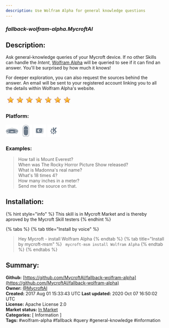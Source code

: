 ```yaml
---
description: Use Wolfram Alpha for general knowledge questions
---
```


### _fallback-wolfram-alpha.MycroftAI_  
## Description:  
Ask general-knowledge queries of your Mycroft device.  If no other Skills can handle the _Intent_, [Wolfram Alpha](https://wolframalpha.com) will be queried
to see if it can find an answer.  You'll be surprised by how much it knows!

For deeper exploration, you can also request the sources behind the answer. An email will be sent to your registered account linking you to all the details within Wolfram Alpha's website.  
  
![](../.gitbook/assets/star.png)![](../.gitbook/assets/star.png)![](../.gitbook/assets/star.png)![](../.gitbook/assets/star.png)![](../.gitbook/assets/star.png)![](../.gitbook/assets/star.png)![](../.gitbook/assets/star.png)  
  
### Platform:  
 ![Mark I](../.gitbook/assets/mark-1-icon.png)  ![Mark II](../.gitbook/assets/mark-2-icon.png)  ![Picroft](../.gitbook/assets/picroft-icon.png)  ![plasmoid](../.gitbook/assets/kde.png)   
### Examples:  
> How tall is Mount Everest?  
> When was The Rocky Horror Picture Show released?  
> What is Madonna's real name?  
> What's 18 times 4?  
> How many inches in a meter?  
> Send me the source on that.  
  
## Installation:  
{% hint style="info" %}
This skill is in Mycroft Market and is thereby aproved by the Mycroft Skill testers
{% endhint %}
    
{% tabs %}
{% tab title="Install by voice" %}
> Hey Mycroft - install Wolfram Alpha
{% endtab %}
  {% tab title="Install by mycroft-msm" %}
``` mycroft-msm install Wolfram Alpha```
{% endtab %}
  {% endtabs %}
    
## Summary:  
**Github:** [https://github.com/MycroftAI/fallback-wolfram-alpha](https://github.com/MycroftAI/fallback-wolfram-alpha)  
**Owner:** [@MycroftAI](https://github.com/MycroftAI)  
**Created:** 2017 Aug 01 15:33:43 UTC  **Last updated:** 2020 Oct 07 16:50:02 UTC  
**License:** Apache License 2.0  
**Market status:** [In Market](https://market.mycroft.ai/skill/fallback-wolfram-alpha)  
**Categories:** [ Information ]   
**Tags:** \#wolfram-alpha \#fallback \#query \#general-knowledge \#information   
